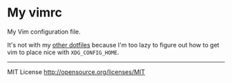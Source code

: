 # My vimrc  

My Vim configuration file. 

It's not with my [other dotfiles](http://github.com/hew/hotfiles) because I'm too lazy to figure out how to get vim to place nice with `XDG_CONFIG_HOME`.

---

MIT License
http://opensource.org/licenses/MIT

